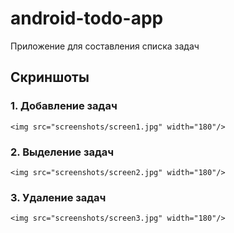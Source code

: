 # android-todo-app

Приложение для составления списка задач

## Скриншоты
### 1. Добавление задач
    <img src="screenshots/screen1.jpg" width="180"/>
### 2. Выделение задач
    <img src="screenshots/screen2.jpg" width="180"/>
### 3. Удаление задач
    <img src="screenshots/screen3.jpg" width="180"/>